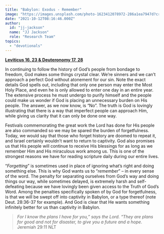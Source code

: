 ```yaml
---
title: "Babylon: Exodus - Remember"
image: "https://images.unsplash.com/photo-1623412078972-286a1ea7947d?crop=entropy&cs=srgb&fm=jpg&ixid=Mnw5NjYxfDB8MXxzZWFyY2h8MTB8fFRydXRofGVufDB8fHx8MTYxODIzNjM3Mw&ixlib=rb-1.2.1&q=85"
date: "2021-10-12T08:16:46.000Z"
author:
  id: "jj-jackson"
  name: "JJ Jackson"
  role: "Research Team"
topics:
  - "devotionals"
---
```

[**Leviticus 16, 23 & Deuteronomy 17, 28**][1]

In continuing to follow the history of God’s people from bondage to freedom, God makes some things crystal clear. We’re sinners and we can’t approach a perfect God without atonement for our sin. Note the exact details God spells out, including that only one person may enter the Most Holy Place, and even he is only allowed to enter one day in an entire year. The extensive process he must undergo to purify himself and the people could make us wonder if God is placing an unnecessary burden on His people. The answer, as we now know, is “No”. The truth is God is lovingly illustrating that there is a way that imperfect people can approach Him, while giving us clarity that it can only be done one way.

Festivals commemorating the great work the Lord has done for His people are also commanded so we may be spared the burden of forgetfulness. Today, we would say that those who forget history are doomed to repeat it, and Israel certainly wouldn’t want to return to captivity. God also promises us that His people will continue to receive His blessings for as long as we remember Him and His miraculous work among us. This is one of the strongest reasons we have for reading scripture daily during our entire lives.

“_Forgetting_” is sometimes used in place of ignoring what’s right and doing something else. This is why God wants us to “_remember_” – in every sense of the word. The penalty for separating ourselves from God’s way and doing things our way, while sometimes delayed, is extremely harsh and self-defeating because we have lovingly been given access to the Truth of God’s Word. Among the penalties specifically spoken of by God for forgetfulness, is that we will be swept off into captivity in Babylon, or a type thereof (note Deut. 28:36-37 for example). And God is clear that He wants something infinitely better for us than captivity in Babylon.


> _For I know the plans I have for you,” says the Lord. “They are plans for good and not for disaster, to give you a future and a hope._ Jeremiah 29:11 NLT

[1]: https://www.biblegateway.com/passage/?search=Leviticus+16%2C+23%2C+Deuteronomy+17%2C+28&version=NLT

